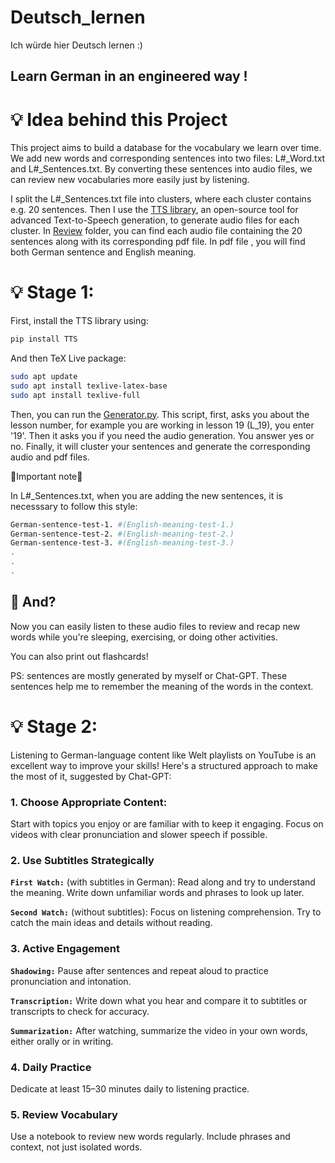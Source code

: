 # Deutsch_lernen
Ich würde hier Deutsch lernen :)
## Learn German in an engineered way !

# &#128161; Idea behind this Project
This project aims to build a database for the vocabulary we learn over time. We add new words and corresponding sentences into two files: L#_Word.txt and L#_Sentences.txt. By converting these sentences into audio files, we can review new vocabularies more easily just by listening.

I split the L#_Sentences.txt file into clusters, where each cluster contains e.g. 20 sentences. Then I use the [TTS library](https://github.com/coqui-ai/TTS), an open-source tool for advanced Text-to-Speech generation, to generate audio files for each cluster. In [Review](https://github.com/NimaMajidi1997/Deutsch_lernen/tree/main/L20) folder, you can find each audio file containing the 20 sentences along with its corresponding pdf file. In pdf file , you will find both German sentence and English meaning.

# &#128161; Stage 1:
First, install the TTS library using:

```bash
pip install TTS
```
And then TeX Live package:

```bash
sudo apt update
sudo apt install texlive-latex-base
sudo apt install texlive-full
```

Then, you can run the [Generator.py](https://github.com/NimaMajidi1997/Deutsch_lernen/blob/main/Generator.py). This script, first, asks you about the lesson number, for example you are working in lesson 19 (L_19), you enter '19'. Then it asks you if you need the audio generation. You answer yes or no. Finally, it will cluster your sentences and generate the corresponding audio and pdf files.

📌Important note📌

In L#_Sentences.txt, when you are adding the new sentences, it is necesssary to follow this style:

```bash
German-sentence-test-1. #(English-meaning-test-1.)
German-sentence-test-2. #(English-meaning-test-2.)
German-sentence-test-3. #(English-meaning-test-3.)
.
.
.
```

## &#129409; And?
Now you can easily listen to these audio files to review and recap new words while you're sleeping, exercising, or doing other activities.

You can also print out flashcards!

PS: sentences are mostly generated by myself or Chat-GPT. These sentences help me to remember the meaning of the words in the context.


# &#128161; Stage 2:

Listening to German-language content like Welt playlists on YouTube is an excellent way to improve your skills! Here's a structured approach to make the most of it, suggested by Chat-GPT:

### 1. Choose Appropriate Content: 
Start with topics you enjoy or are familiar with to keep it engaging.
Focus on videos with clear pronunciation and slower speech if possible.

### 2. Use Subtitles Strategically
**`First Watch:`** (with subtitles in German): Read along and try to understand the meaning. Write down unfamiliar words and phrases to look up later.

**`Second Watch:`** (without subtitles): Focus on listening comprehension. Try to catch the main ideas and details without reading.

### 3. Active Engagement
**`Shadowing:`** Pause after sentences and repeat aloud to practice pronunciation and intonation.

**`Transcription:`** Write down what you hear and compare it to subtitles or transcripts to check for accuracy.

**`Summarization:`** After watching, summarize the video in your own words, either orally or in writing.

### 4. Daily Practice
Dedicate at least 15–30 minutes daily to listening practice.

### 5. Review Vocabulary
Use a notebook to review new words regularly. Include phrases and context, not just isolated words.
